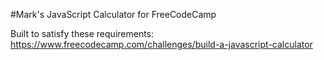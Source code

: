 #Mark's JavaScript Calculator for FreeCodeCamp

Built to satisfy these requirements: https://www.freecodecamp.com/challenges/build-a-javascript-calculator